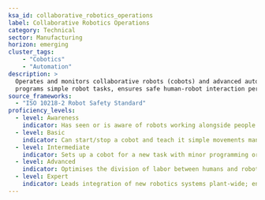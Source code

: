 ```yaml
---  
ksa_id: collaborative_robotics_operations  
label: Collaborative Robotics Operations  
category: Technical  
sector: Manufacturing  
horizon: emerging  
cluster_tags: 
    - "Cobotics"
    - "Automation"
description: >  
  Operates and monitors collaborative robots (cobots) and advanced automation on the factory floor;  
  programs simple robot tasks, ensures safe human-robot interaction per ISO robot safety standards, and adapts workflows to integrate human and automated labor efficiently.  
source_frameworks:  
  - "ISO 10218-2 Robot Safety Standard"  
proficiency_levels:  
  - level: Awareness  
    indicator: Has seen or is aware of robots working alongside people in production; knows basic safety signals or fences that might be used.  
  - level: Basic  
    indicator: Can start/stop a cobot and teach it simple movements manually; observes safety protocols (e.g., emergency stops, safe zones) when near automated equipment.  
  - level: Intermediate  
    indicator: Sets up a cobot for a new task with minor programming or configuration; fine-tunes its operations to match the speed of human coworkers; quickly resolves minor errors or collisions by following guidelines.  
  - level: Advanced  
    indicator: Optimises the division of labor between humans and robots on an assembly line; adjusts cobot programming for efficiency and safety improvements; trains peers on working safely and effectively with cobots (ref. ISO 10218).  
  - level: Expert  
    indicator: Leads integration of new robotics systems plant-wide; ensures compliance with all safety standards; collaborates with engineers to redesign workflows around automation and shares best practices across the organization.  
---  
```

